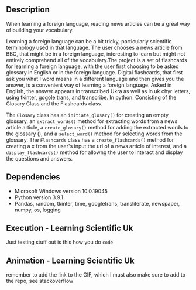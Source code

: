 ## Description 
When learning a foreign language, reading news articles can be a great way of building your vocabulary. 


Learning a foreign language can be a bit tricky, particularly scientific terminology used in that language. The user chooses a news article from BBC, that might be in a foreign language, interesting to learn but might not entirely comprehend all of the vocabulary.The project is a set of flashcards for learning a foreign language, with the user first choosing to be asked glossary in English or in the foreign language. Digital flashcards, that first ask you what I word means in a different language and then gives you the answer, is a convenient way of learning a foreign language. Asked in English, the answer appears in transcribed Ukra as well as in uk chyr letters, using tkinter, gogole trans, and transcribe. In python. Consisting of the Glosary Class and the Flashcards class. 

The `Glosary` class has an `initiate_glosary()` for creating an empty glossary, an `extract_words()` method for extracting words from a news article article, a `create_glosary()` method for adding the extracted words to the glossary (), and a `select_word()` method for selecting words from the glossary. The `Flashcards` class has a `create_flashcards()` method for creating a x from the user's input the url of a news article of interest, and a `display_flashcards()` method for allowng the user to interact and display the questions and answers. 

## Dependencies 
* Microsoft Windows version 10.0.19045
* Python version 3.9.1
* Pandas, random, tkinter, time, googletrans, transliterate, newspaper, numpy, os, logging

## Execution - Learning Scientific Uk
Just testing stuff out
is this how you do `code`

## Animation - Learning Scientific Uk
remember to add the link to the GIF, which I must also make sure to add to the repo, see stackoverflow 
